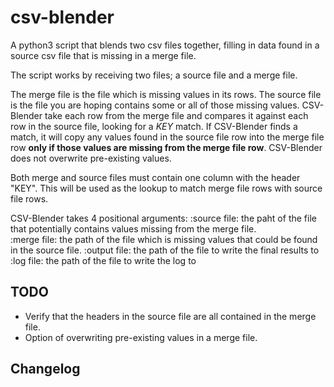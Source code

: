 # csv-blender
A python3 script that blends two csv files together, filling in data found in a source csv file that is missing in a merge file.

The script works by receiving two files; a source file and a merge file.

The merge file is the file which is missing values in its rows.  The source file is the file you are hoping contains some or all of those missing values.  CSV-Blender take each row from the merge file and compares it against each row in the source file, looking for a *KEY* match.  If CSV-Blender finds a match, it will copy any values found in the source file row into the merge file row **only if those values are missing from the merge file row**.  CSV-Blender does not overwrite pre-existing values.

Both merge and source files must contain one column with the header "KEY".  This will be used as the lookup to match merge file rows with source file rows.

CSV-Blender takes 4 positional arguments:
:source file: the paht of the file that potentially contains values missing from the merge file.  
:merge file: the path of the file which is missing values that could be found in the source file.
:output file: the path of the file to write the final results to
:log file: the path of the file to write the log to

## TODO
* Verify that the headers in the source file are all contained in the merge file.
* Option of overwriting pre-existing values in a merge file.

## Changelog
